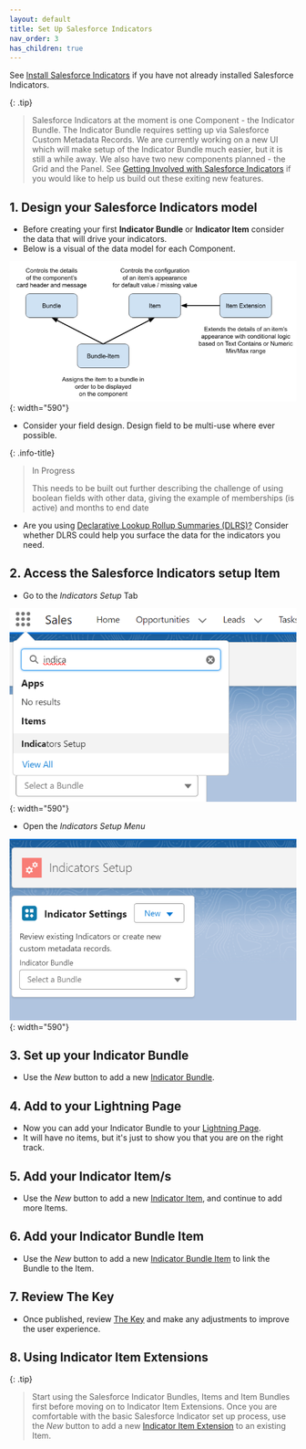 ```yaml
---
layout: default
title: Set Up Salesforce Indicators
nav_order: 3
has_children: true
---
```



See [Install Salesforce Indicators](../install-salesforce-indicators/) if you have not already installed Salesforce Indicators.

{: .tip}
>Salesforce Indicators at the moment is one Component - the Indicator Bundle. The Indicator Bundle requires setting up via Salesforce Custom Metadata Records. 
>We are currently working on a new UI which will make setup of the Indicator Bundle much easier, but it is still a while away. 
>We also have two new components planned - the Grid and the Panel. 
>See [Getting Involved with Salesforce Indicators](../getting-involved/) if you would like to help us build out these exiting new features.

## 1. Design your Salesforce Indicators model

* Before creating your first **Indicator Bundle** or **Indicator Item** consider the data that will drive your indicators. 
* Below is a visual of the data model for each Component.

![Salesforce Indicators Data Model](../images/setup/DataStructure.png){: width="590"}

* Consider your field design. Design field to be multi-use where ever possible.

{: .info-title}
>In Progress
>
>This needs to be built out further describing the challenge of using boolean fields with other data, giving the example of memberships (is active) and months to end date

* Are you using [Declarative Lookup Rollup Summaries (DLRS)?](https://github.com/SFDO-Community/Salesforce-Indicators/wiki/Additional-Complementary-Apps-and-Components-to-Enhance-Your-Org#declarative-lookup-rollup-summary-salesforce-open-source-commons) Consider whether DLRS could help you surface the data for the indicators you need.

## 2. Access the Salesforce Indicators setup Item
* Go to the *Indicators Setup* Tab

![Open Indicators Setup](../images/setup/OpenIndicatorsSetup.png){: width="590"}

* Open the *Indicators Setup Menu*

![Indicators Setup Menu](../images/setup/IndicatorsSetupMenu.png){: width="590"}

## 3. Set up your Indicator Bundle

* Use the *New* button to add a new [Indicator Bundle](indicator-bundle).

## 4. Add to your Lightning Page

* Now you can add your Indicator Bundle to your [Lightning Page](../add-to-lightning-page).
* It will have no items, but it's just to show you that you are on the right track.

## 5. Add your Indicator Item/s

* Use the *New* button to add a new [Indicator Item](indicator-item), and continue to add more Items.

## 6. Add your Indicator Bundle Item

* Use the *New* button to add a new [Indicator Bundle Item](indicator-bundle-item) to link the Bundle to the Item.

## 7. Review The Key

* Once published, review [The Key](../the-key) and make any adjustments to improve the user experience.

## 8. Using Indicator Item Extensions

{: .tip}
>
> Start using the Salesforce Indicator Bundles, Items and Item Bundles first before moving on to Indicator Item Extensions.
> Once you are comfortable with the basic Salesforce Indicator set up process, use the *New* button to add a new [Indicator Item Extension](item-extension) to an existing Item.



